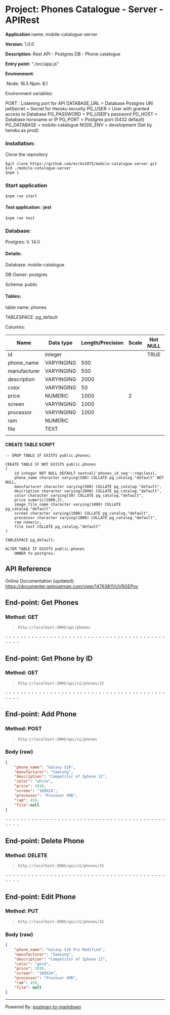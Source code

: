# Project: Phones Catalogue - Server - APIRest



 **Application** name: mobile-catalogue-server

 **Version**: 1.0.0

 **Description**: Rest API - Postgres DB - Phone catalogue

 **Entry point**: "./src/app.js"

 **Environment**:

​		 Node: 16.5
 		Npm: 8.1



Environment variables:

PORT : Listening port for API
DATABASE_URL = Database Postgres URI
jwtSecret = Secret for Heroku security
PG_USER = User with granted access to Database
PG_PASSWORD = PG_USER's password
PG_HOST = Database horsname or IP
PG_PORT = Postgres port (5432 default)
PG_DATABASE = mobile-catalogue
NODE_ENV = development (Set by heroku as prod)

### Installation:

Clone the repository

```
$git clone https://github.com/mirko1075/mobile-catalogue-server.git
$cd ./mobile-catalogue-server
$npm i

```

### Start application

```
$npm run start
```

#### Test application : jest

```
$npm run test
```



### Database:

Postgres: V. 14.0

#### Details:

Database: mobile-catalogue

DB Owner: postgres

Schema: public



#### Tables:

table name: phones

TABLESPACE: pg_default

Columns:

| Name         | Data type  | Length/Precision | Scale | Not NULL | Primary Key | Default       |
| ------------ | ---------- | ---------------- | ----- | -------- | ----------- | ------------- |
| id           | integer    |                  |       | TRUE     | TRUE        | phones_id_seq |
| phone_name   | VARYINGING | 500              |       |          | TRUE        |               |
| manufacturer | VARYINGING | 500              |       |          |             |               |
| description  | VARYINGING | 2000             |       |          |             |               |
| color        | VARYINGING | 50               |       |          |             |               |
| price        | NUMERIC    | 1000             | 2     |          |             |               |
| screen       | VARYINGING | 1000             |       |          |             |               |
| processor    | VARYINGING | 1000             |       |          |             |               |
| ram          | NUMERIC    |                  |       |          |             |               |
| file         | TEXT       |                  |       |          |             |               |
|              |            |                  |       |          |             |               |



#### CREATE TABLE SCRIPT



```
-- DROP TABLE IF EXISTS public.phones;

CREATE TABLE IF NOT EXISTS public.phones
(
    id integer NOT NULL DEFAULT nextval('phones_id_seq'::regclass),
    phone_name character varying(500) COLLATE pg_catalog."default" NOT NULL,
    manufacturer character varying(500) COLLATE pg_catalog."default",
    description character varying(2000) COLLATE pg_catalog."default",
    color character varying(50) COLLATE pg_catalog."default",
    price numeric(1000,2),
    image_file_name character varying(1000) COLLATE pg_catalog."default",
    screen character varying(1000) COLLATE pg_catalog."default",
    processor character varying(1000) COLLATE pg_catalog."default",
    ram numeric,
    file text COLLATE pg_catalog."default"
)

TABLESPACE pg_default;

ALTER TABLE IF EXISTS public.phones
    OWNER to postgres;
```



## API Reference

Online Documentation (updated): https://documenter.getpostman.com/view/14763811/UVRGEPov

## End-point: Get Phones

### Method: GET

>```
>http://localhost:3000/api/phones
>```

⁃ ⁃ ⁃ ⁃ ⁃ ⁃ ⁃ ⁃ ⁃ ⁃ ⁃ ⁃ ⁃ ⁃ ⁃ ⁃ ⁃ ⁃ ⁃ ⁃ ⁃ ⁃ ⁃ ⁃ ⁃ ⁃ ⁃ ⁃ ⁃ ⁃ ⁃ ⁃ ⁃ ⁃ ⁃ ⁃ ⁃ ⁃ ⁃ ⁃ ⁃ ⁃ ⁃ ⁃ ⁃ ⁃ ⁃

## End-point: Get Phone by ID

### Method: GET

>```
>http://localhost:3000/api/v1/phones/22
>```

⁃ ⁃ ⁃ ⁃ ⁃ ⁃ ⁃ ⁃ ⁃ ⁃ ⁃ ⁃ ⁃ ⁃ ⁃ ⁃ ⁃ ⁃ ⁃ ⁃ ⁃ ⁃ ⁃ ⁃ ⁃ ⁃ ⁃ ⁃ ⁃ ⁃ ⁃ ⁃ ⁃ ⁃ ⁃ ⁃ ⁃ ⁃ ⁃ ⁃ ⁃ ⁃ ⁃ ⁃ ⁃ ⁃ ⁃

## End-point: Add Phone

### Method: POST

>```
>http://localhost:3000/api/v1/phones
>```

### Body (**raw**)

```json
{
    "phone_name": "Galaxy S10",
    "manufacturer": "Samsung",
    "description": "Competitor of Iphone 12",
    "color": "white",
    "price": 1010,
    "screen": "180X24",
    "processor": "Procesor XMD",
    "ram": 450,
    "file":null
}
```


⁃ ⁃ ⁃ ⁃ ⁃ ⁃ ⁃ ⁃ ⁃ ⁃ ⁃ ⁃ ⁃ ⁃ ⁃ ⁃ ⁃ ⁃ ⁃ ⁃ ⁃ ⁃ ⁃ ⁃ ⁃ ⁃ ⁃ ⁃ ⁃ ⁃ ⁃ ⁃ ⁃ ⁃ ⁃ ⁃ ⁃ ⁃ ⁃ ⁃ ⁃ ⁃ ⁃ ⁃ ⁃ ⁃ ⁃

## End-point: Delete Phone

### Method: DELETE
>```
>http://localhost:3000/api/v1/phones/25
>```

⁃ ⁃ ⁃ ⁃ ⁃ ⁃ ⁃ ⁃ ⁃ ⁃ ⁃ ⁃ ⁃ ⁃ ⁃ ⁃ ⁃ ⁃ ⁃ ⁃ ⁃ ⁃ ⁃ ⁃ ⁃ ⁃ ⁃ ⁃ ⁃ ⁃ ⁃ ⁃ ⁃ ⁃ ⁃ ⁃ ⁃ ⁃ ⁃ ⁃ ⁃ ⁃ ⁃ ⁃ ⁃ ⁃ ⁃

## End-point: Edit Phone
### Method: PUT
>```
>http://localhost:3000/api/v1/phones/22
>```
### Body (**raw**)

```json
{
    "phone_name": "Galaxy S10 Pro Modified",
    "manufacturer": "Samsung",
    "description": "Competitor of Iphone 12",
    "color": "gold",
    "price": 1010,
    "screen": "180X24",
    "processor": "Procesor XMD",
    "ram": 450,
    "file": null
}
```



_________________________________________________
Powered By: [postman-to-markdown](https://github.com/bautistaj/postman-to-markdown/)
